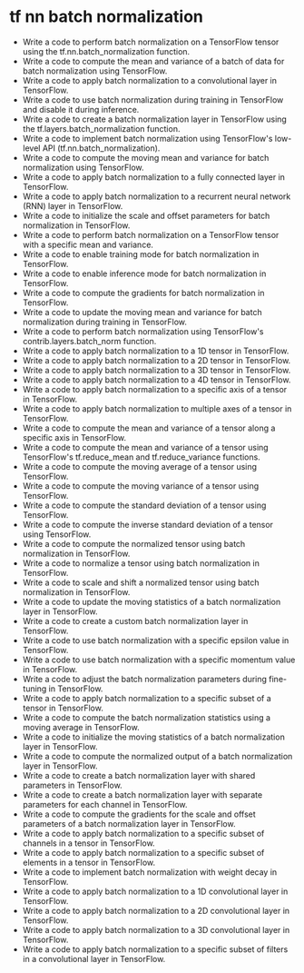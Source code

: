 # tf nn batch normalization

- Write a code to perform batch normalization on a TensorFlow tensor using the tf.nn.batch_normalization function.
- Write a code to compute the mean and variance of a batch of data for batch normalization using TensorFlow.
- Write a code to apply batch normalization to a convolutional layer in TensorFlow.
- Write a code to use batch normalization during training in TensorFlow and disable it during inference.
- Write a code to create a batch normalization layer in TensorFlow using the tf.layers.batch_normalization function.
- Write a code to implement batch normalization using TensorFlow's low-level API (tf.nn.batch_normalization).
- Write a code to compute the moving mean and variance for batch normalization using TensorFlow.
- Write a code to apply batch normalization to a fully connected layer in TensorFlow.
- Write a code to apply batch normalization to a recurrent neural network (RNN) layer in TensorFlow.
- Write a code to initialize the scale and offset parameters for batch normalization in TensorFlow.
- Write a code to perform batch normalization on a TensorFlow tensor with a specific mean and variance.
- Write a code to enable training mode for batch normalization in TensorFlow.
- Write a code to enable inference mode for batch normalization in TensorFlow.
- Write a code to compute the gradients for batch normalization in TensorFlow.
- Write a code to update the moving mean and variance for batch normalization during training in TensorFlow.
- Write a code to perform batch normalization using TensorFlow's contrib.layers.batch_norm function.
- Write a code to apply batch normalization to a 1D tensor in TensorFlow.
- Write a code to apply batch normalization to a 2D tensor in TensorFlow.
- Write a code to apply batch normalization to a 3D tensor in TensorFlow.
- Write a code to apply batch normalization to a 4D tensor in TensorFlow.
- Write a code to apply batch normalization to a specific axis of a tensor in TensorFlow.
- Write a code to apply batch normalization to multiple axes of a tensor in TensorFlow.
- Write a code to compute the mean and variance of a tensor along a specific axis in TensorFlow.
- Write a code to compute the mean and variance of a tensor using TensorFlow's tf.reduce_mean and tf.reduce_variance functions.
- Write a code to compute the moving average of a tensor using TensorFlow.
- Write a code to compute the moving variance of a tensor using TensorFlow.
- Write a code to compute the standard deviation of a tensor using TensorFlow.
- Write a code to compute the inverse standard deviation of a tensor using TensorFlow.
- Write a code to compute the normalized tensor using batch normalization in TensorFlow.
- Write a code to normalize a tensor using batch normalization in TensorFlow.
- Write a code to scale and shift a normalized tensor using batch normalization in TensorFlow.
- Write a code to update the moving statistics of a batch normalization layer in TensorFlow.
- Write a code to create a custom batch normalization layer in TensorFlow.
- Write a code to use batch normalization with a specific epsilon value in TensorFlow.
- Write a code to use batch normalization with a specific momentum value in TensorFlow.
- Write a code to adjust the batch normalization parameters during fine-tuning in TensorFlow.
- Write a code to apply batch normalization to a specific subset of a tensor in TensorFlow.
- Write a code to compute the batch normalization statistics using a moving average in TensorFlow.
- Write a code to initialize the moving statistics of a batch normalization layer in TensorFlow.
- Write a code to compute the normalized output of a batch normalization layer in TensorFlow.
- Write a code to create a batch normalization layer with shared parameters in TensorFlow.
- Write a code to create a batch normalization layer with separate parameters for each channel in TensorFlow.
- Write a code to compute the gradients for the scale and offset parameters of a batch normalization layer in TensorFlow.
- Write a code to apply batch normalization to a specific subset of channels in a tensor in TensorFlow.
- Write a code to apply batch normalization to a specific subset of elements in a tensor in TensorFlow.
- Write a code to implement batch normalization with weight decay in TensorFlow.
- Write a code to apply batch normalization to a 1D convolutional layer in TensorFlow.
- Write a code to apply batch normalization to a 2D convolutional layer in TensorFlow.
- Write a code to apply batch normalization to a 3D convolutional layer in TensorFlow.
- Write a code to apply batch normalization to a specific subset of filters in a convolutional layer in TensorFlow.